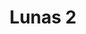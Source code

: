 ---
title: Lunas 2
date: 
draft: false

# descripcion
description : Aros pasantes trepadores. Precio por par. Se ajusta detrás del lóbulo sin tuerquita. En plata 925.

materials: Plata 925

color: 

dimensions: Largo total 2.6cm

code: 01-05-0886

type: "Aros"

categories: []

price: $1.420,00

price_eftvo: $1.205,00

# Images
# first image will be shown in the product page
images:
  # - image: "images/path_to_image"
  # La ubicacion de las imagenes es imagenes/Aros/Aros.Trepadores/01-05-0886-lunas-2
  - image: "./images/aros/trepadores/01-05-0886-lunas-2_b.jpg"
  - image: "./images/aros/trepadores/01-05-0886-lunas-2_c.jpg"
---